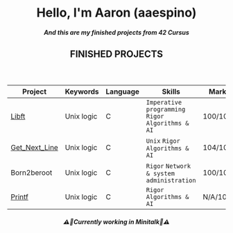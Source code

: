 <h1 align="center">Hello, I'm Aaron (aaespino)</h1>
<h5 align="center">And this are my finished projects from 42 Cursus</h5>
<h2 align="center"> FINISHED PROJECTS </h2>
<h3>&nbsp;</h3>

| Project        | Keywords                                                                     | Language | Skills                                                         |  Mark    |
| -------------- | ---------------------------------------------------------------------------- | -------- |  -------------------------------------------------------------- | -------- |
| [Libft](https://github.com/spnzed/Libft)         | Unix logic                                                           | C        | `Imperative programming` `Rigor` `Algorithms & AI`             | 100/100  |
| [Get_Next_Line](https://github.com/spnzed/get_next_line)   | Unix logic                                                           | C        | `Unix` `Rigor` `Algorithms & AI`                     | 104/100  |
| Born2beroot   | Unix logic                                                           | C        | `Rigor` `Network & system administration`                     | 100/100  |
| [Printf](https://github.com/spnzed/ft_printf)         | Unix logic                                                           | C        | `Rigor` `Algorithms & AI`                                   | N/A/100  |

<h5 align="center">⚠️👷Currently working in Minitalk👷⚠️</h5>

